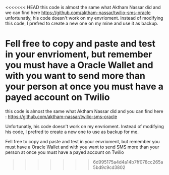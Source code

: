 <<<<<<< HEAD
this code is almost the same what Aktham Nassar did and we can find here
https://github.com/aktham-nassar/twilio-sms-oracle
unfortunatly, his code doesn't work on my envrioment.
Instead of modifying this code, I prefred to create a new one on my mine and use it as backup.

Fell free to copy and paste and test in your envrioment, but remember you must have a Oracle Wallet
and with you want to send more than your person at once you must have a payed account on Twilio 
=======
this code is almost the same what Aktham Nassar did and you can find here :
https://github.com/aktham-nassar/twilio-sms-oracle

Unfortunatly, his code doesn't work on my envrioment.
Instead of modifying his code, I prefred to create a new one to use as backup for me.

Fell free to copy and paste and test in your envrioment, but remember you must have a Oracle Wallet
and with you want to send SMS more than your person at once you must have a payed account on Twilio 
>>>>>>> 6d995175a4d4a14b7ff078cc265a5bd9c9cd3802
